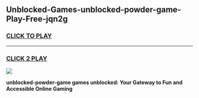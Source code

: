 
## Unblocked-Games-unblocked-powder-game-Play-Free-jqn2g
<h3>
<a href="https://premium76.site?title=unblocked-powder-game&ref=18A1">CLICK TO PLAY</a></h3>
<hr>

<h3>
<a href="https://premium76.site?title=unblocked-powder-game&ref=18A1">CLICK 2 PLAY</a>
  
</h3>

<a href="https://premium76.site?title=unblocked-powder-game&ref=18A1"><img src="https://clearcache.store/games.png"></a>


**unblocked-powder-game games unblocked: Your Gateway to Fun and Accessible Online Gaming**
